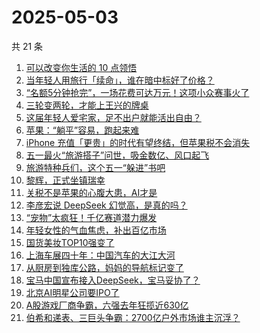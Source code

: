 # 2025-05-03

共 21 条

<!-- BEGIN 36KR -->
<!-- 最后更新时间 2025-05-03 02:22:09 +0800 -->
1. [可以改变你生活的 10 点领悟](https://36kr.com/p/3240214439657094)
1. [当年轻人用旅行「续命」，谁在暗中标好了价格？](https://36kr.com/p/3274811338465417)
1. [“名额5分钟抢完”，一场花费可达万元！这项小众赛事火了](https://36kr.com/p/3274721337712772)
1. [三轮变两轮，才能上王兴的牌桌](https://36kr.com/p/3275023916867968)
1. [这届年轻人爱宅家，足不出户就能活出自由？](https://36kr.com/p/3273599933063302)
1. [苹果：“躺平”容易，跑起来难](https://36kr.com/p/3274816339583361)
1. [iPhone 充值「更贵」的时代有望终结，但苹果税不会消失](https://36kr.com/p/3274945566368136)
1. [五一最火“旅游搭子”问世，吸金数亿、风口起飞](https://36kr.com/p/3274060703178888)
1. [旅游特种兵们，这个五一“躲进”书吧](https://36kr.com/p/3274716898190598)
1. [黎辉，正式坐镇瑞幸](https://36kr.com/p/3273756295307395)
1. [关税不是苹果的心腹大患，AI才是](https://36kr.com/p/3275023965036678)
1. [李彦宏说 DeepSeek 幻觉高，是真的吗？](https://36kr.com/p/3273832725193985)
1. [“宠物”太疯狂！千亿赛道潜力爆发](https://36kr.com/p/3273808861438340)
1. [年轻女性的气血焦虑，补出百亿市场](https://36kr.com/p/3274704837517701)
1. [国货美妆TOP10强变了](https://36kr.com/p/3273942155894912)
1. [上海车展四十年：中国汽车的大江大河](https://36kr.com/p/3273392316818691)
1. [从厨房到独库公路，妈妈的导航标记变了](https://36kr.com/p/3274767483593095)
1. [宝马中国宣布接入DeepSeek，宝马妥协了？](https://36kr.com/p/3273826414503432)
1. [北京AI明星公司要IPO了](https://36kr.com/p/3273481829015943)
1. [A股游戏厂商争霸，六强去年狂揽近630亿](https://36kr.com/p/3273491871588480)
1. [伯希和递表、三巨头争霸：2700亿户外市场谁主沉浮？](https://36kr.com/p/3273963238498690)
<!-- END 36KR -->